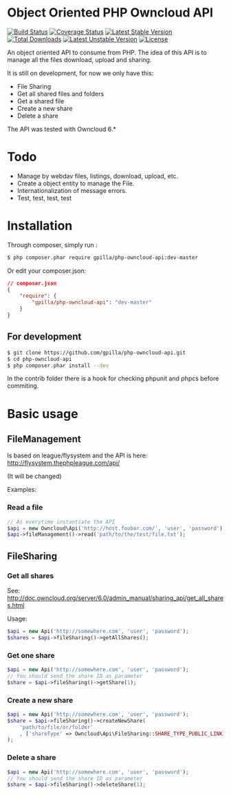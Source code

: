 # Object Oriented PHP Owncloud API

[![Build Status](https://travis-ci.org/gpilla/php-owncloud-api.svg?branch=master)](https://travis-ci.org/gpilla/php-owncloud-api)
[![Coverage Status](https://coveralls.io/repos/gpilla/php-owncloud-api/badge.png)](https://coveralls.io/r/gpilla/php-owncloud-api)
[![Latest Stable Version](https://poser.pugx.org/gpilla/php-owncloud-api/v/stable.svg)](https://packagist.org/packages/gpilla/php-owncloud-api) [![Total Downloads](https://poser.pugx.org/gpilla/php-owncloud-api/downloads.svg)](https://packagist.org/packages/gpilla/php-owncloud-api) [![Latest Unstable Version](https://poser.pugx.org/gpilla/php-owncloud-api/v/unstable.svg)](https://packagist.org/packages/gpilla/php-owncloud-api) [![License](https://poser.pugx.org/gpilla/php-owncloud-api/license.svg)](https://packagist.org/packages/gpilla/php-owncloud-api)

An object oriented API to consume from PHP. The idea of this API is to manage all the files
download, upload and sharing.

It is still on development, for now we only have this:

* File Sharing
 * Get all shared files and folders
 * Get a shared file
 * Create a new share
 * Delete a share

The API was tested with Owncloud 6.*

# Todo

* Manage by webdav files, listings, download, upload, etc.
* Create a object entity to manage the File.
* Internationalization of message errors.
* Test, test, test, test

# Installation

Through composer, simply run :

```bash
$ php composer.phar require gpilla/php-owncloud-api:dev-master
```
Or edit your composer.json:

```json
// composer.json
{
    "require": {
        "gpilla/php-owncloud-api": "dev-master"
    }
}
```

## For development

```bash
$ git clone https://github.com/gpilla/php-owncloud-api.git
$ cd php-owncloud-api
$ php composer.phar install --dev
```

In the contrib folder there is a hook for checking phpunit and phpcs before commiting.

# Basic usage

## FileManagement

Is based on league/flysystem and the API is here: http://flysystem.thephpleague.com/api/

(It will be changed)

Examples:

### Read a file

```php
// As everytime instantiate the API
$api = new Owncloud\Api('http://host.foobar.com/', 'user', 'password');
$api->fileManagement()->read('path/to/the/test/file.txt');
```

## FileSharing

### Get all shares

See: http://doc.owncloud.org/server/6.0/admin_manual/sharing_api/get_all_shares.html

Usage:

```php
$api = new Api('http://somewhere.com', 'user', 'password');
$shares = $api->fileSharing()->getAllShares();
```

### Get one share

```php
$api = new Api('http://somewhere.com', 'user', 'password');
// You should send the share ID as parameter
$share = $api->fileSharing()->getShare(1);
```

### Create a new share

```php
$api = new Api('http://somewhere.com', 'user', 'password');
$share = $api->fileSharing()->createNewShare(
    'path/to/file/or/folder'
    , ['shareType' => Owncloud\Api\FileSharing::SHARE_TYPE_PUBLIC_LINK]
);
```

### Delete a share

```php
$api = new Api('http://somewhere.com', 'user', 'password');
// You should send the share ID as parameter
$share = $api->fileSharing()->deleteShare(1);
```
